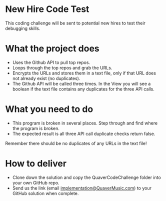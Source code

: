 # New Hire Code Test
This coding challenge will be sent to potential new hires to test their debugging skills. 

# What the project does
* Uses the Github API to pull top repos.
* Loops through the top repos and grab the URLs.
* Encrypts the URLs and stores them in a text file, only if that URL does not already exist (no duplicates).
* The Github API will be called three times. In the View you will see a boolean if the text file contains any duplicates for the three API calls.

# What you need to do
* This program is broken in several places. Step through and find where the program is broken.
* The expected result is all three API call duplicate checks return false.

Remember there should be no duplicates of any URLs in the text file!

# How to deliver 
* Clone down the solution and copy the QuaverCodeChallenge folder into your own GitHub repo.
* Send us the link (email implementation@QuaverMusic.com) to your GitHub solution when complete.
